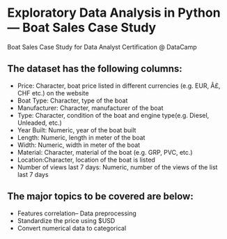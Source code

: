 # Exploratory Data Analysis in Python — Boat Sales Case Study

Boat Sales Case Study for Data Analyst Certification @ DataCamp

## The dataset has the following columns:
- Price: Character, boat price listed in different currencies (e.g. EUR, Â£, CHF etc.) on the website
- Boat Type: Character, type of the boat
- Manufacturer: Character, manufacturer of the boat
- Type: Character, condition of the boat and engine type(e.g. Diesel, Unleaded, etc.)
- Year Built: Numeric, year of the boat built
- Length: Numeric, length in meter of the boat
- Width: Numeric, width in meter of the boat
- Material: Character, material of the boat (e.g. GRP, PVC, etc.)
- Location:Character, location of the boat is listed
- Number of views last 7 days: Numeric, number of the views of the list last 7 days

## The major topics to be covered are below:
- Features correlation– Data preprocessing
- Standardize the price using $USD
- Convert numerical data to categorical

